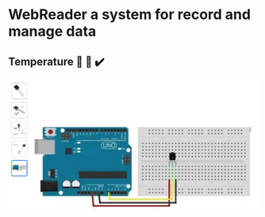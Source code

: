 # WebReader a system for record and manage data

## Temperature :hot_face: :cold_face: :heavy_check_mark:

![alt text](https://github.com/nhmatsumoto/WebReader/blob/master/Docs/SENSOR-LM35-SCHEME.PNG)